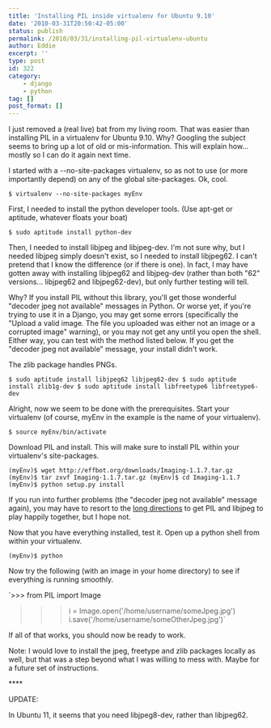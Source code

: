 ```yaml
---
title: 'Installing PIL inside virtualenv for Ubuntu 9.10'
date: '2010-03-31T20:50:42-05:00'
status: publish
permalink: /2010/03/31/installing-pil-virtualenv-ubuntu
author: Eddie
excerpt: ''
type: post
id: 322
category:
    - django
    - python
tag: []
post_format: []
---
```

I just removed a (real live) bat from my living room. That was easier than installing PIL in a virtualenv for Ubuntu 9.10. Why? Googling the subject seems to bring up a lot of old or mis-information. This will explain how... mostly so I can do it again next time.

I started with a --no-site-packages virtualenv, so as not to use (or more importantly depend) on any of the global site-packages. Ok, cool.

`$ virtualenv --no-site-packages myEnv`

First, I needed to install the python developer tools. (Use apt-get or aptitude, whatever floats your boat)

`$ sudo aptitude install python-dev`

Then, I needed to install libjpeg and libjpeg-dev. I'm not sure why, but I needed libjpeg simply doesn't exist, so I needed to install libjpeg62. I can't pretend that I know the difference (or if there is one). In fact, I may have gotten away with installing libjpeg62 and libjpeg-dev (rather than both "62" versions... libjpeg62 and libjpeg62-dev), but only further testing will tell.

Why? If you install PIL without this library, you'll get those wonderful "decoder jpeg not available" messages in Python. Or worse yet, if you're trying to use it in a Django, you may get some errors (specifically the "Upload a valid image. The file you uploaded was either not an image or a corrupted image" warning), or you may not get any until you open the shell. Either way, you can test with the method listed below. If you get the "decoder jpeg not available" message, your install didn't work.

The zlib package handles PNGs.

`$ sudo aptitude install libjpeg62 libjpeg62-dev
$ sudo aptitude install zlib1g-dev
$ sudo aptitude install libfreetype6 libfreetype6-dev`

Alright, now we seem to be done with the prerequisites. Start your virtualenv (of course, myEnv in the example is the name of your virtualenv).

`$ source myEnv/bin/activate`

Download PIL and install. This will make sure to install PIL within your virtualenv's site-packages.

`(myEnv)$ wget http://effbot.org/downloads/Imaging-1.1.7.tar.gz
(myEnv)$ tar zxvf Imaging-1.1.7.tar.gz
(myEnv)$ cd Imaging-1.1.7
(myEnv)$ python setup.py install`

If you run into further problems (the "decoder jpeg not available" message again), you may have to resort to the [long directions](http://effbot.org/zone/pil-decoder-jpeg-not-available.htm) to get PIL and libjpeg to play happily together, but I hope not.

Now that you have everything installed, test it. Open up a python shell from within your virtualenv.

`(myEnv)$ python`

Now try the following (with an image in your home directory) to see if everything is running smoothly.

`>>> from PIL import Image
>>> i = Image.open('/home/username/someJpeg.jpg')
>>> i.save('/home/username/someOtherJpeg.jpg')`

If all of that works, you should now be ready to work.

Note: I would love to install the jpeg, freetype and zlib packages locally as well, but that was a step beyond what I was willing to mess with. Maybe for a future set of instructions.

\*\*\*\*

UPDATE:

In Ubuntu 11, it seems that you need libjpeg8-dev, rather than libjpeg62.